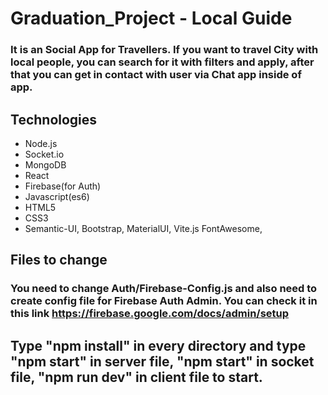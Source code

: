 # Graduation_Project - Local Guide
### It is an Social App for Travellers. If you want to travel City with local people, you can search for it with filters and apply, after that you can get in contact with user via Chat app inside of app.
## Technologies
- Node.js 
- Socket.io
- MongoDB 
- React
- Firebase(for Auth)
- Javascript(es6)
- HTML5
- CSS3
- Semantic-UI, Bootstrap, MaterialUI, Vite.js FontAwesome,
## Files to change
### You need to change Auth/Firebase-Config.js and also need to create config file for Firebase Auth Admin. You can check it in this link https://firebase.google.com/docs/admin/setup
## Type "npm install" in every directory and  type "npm start" in server file, "npm start" in socket file, "npm run dev" in client file to start.

